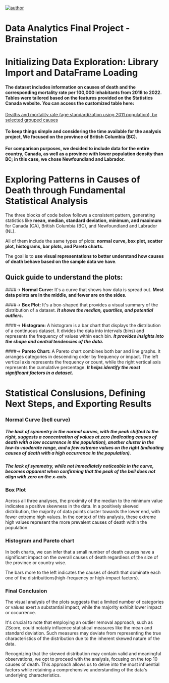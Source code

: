 [![author](https://img.shields.io/badge/author-priscilalourinho-blue.svg)](https://www.linkedin.com/in/priscilalourinho/)

# Data Analytics Final Project - Brainstation

# **Initializing Data Exploration: Library Import and DataFrame Loading**

#### The dataset includes information on causes of death and the corresponding mortality rate per 100,000 inhabitants from 2018 to 2022. Tables were tailored based on the features provided on the Statistics Canada website. You can access the customized table here:

[Deaths and mortality rate (age standardization using 2011 population), by selected grouped causes](https://www150.statcan.gc.ca/t1/tbl1/en/cv!recreate.action?pid=1310080001&selectedNodeIds=1D2,1D11,4D1,4D2&checkedLevels=0D1,1D2,2D2&refPeriods=20180101,20220101&dimensionLayouts=layout3,layout3,layout3,layout3,layout2&vectorDisplay=false)

#### To keep things simple and considering the time available for the analysis project, We focused on the province of British Columbia (BC).

#### For comparison purposes, we decided to include data for the entire country, Canada, as well as a province with lower population density than BC; in this case, we chose Newfoundland and Labrador.

# **Exploring Patterns in Causes of Death through Fundamental Statistical Analysis**

 The three blocks of code below follows a consistent pattern, generating statistics like **mean, median, standard deviation, minimum, and maximum** for Canada (CA), British Columbia (BC), and Newfoundland and Labrador (NL).

All of them include the same types of plots: **normal curve, box plot, scatter plot, histograms, bar plots, and Pareto charts.**

The goal is to **use visual representations to better understand how causes of death behave based on the sample data we have**.


## **Quick guide to understand the plots:**

####→ **Normal Curve:**
It's a curve that shows how data is spread out. **Most data points are in the middle, and fewer are on the sides.**

####→ **Box Plot:**
It's a box-shaped that provides a visual summary of the distribution of a dataset. ***It shows the median, quartiles, and potential outliers.***

####→ **Histogram:**
A histogram is a bar chart that displays the distribution of a continuous dataset. It divides the data into intervals (bins) and represents the frequency of values within each bin. ***It provides insights into the shape and central tendencies of the data.***

####→ **Pareto Chart:**
A Pareto chart combines both bar and line graphs. It arranges categories in descending order by frequency or impact. The left vertical axis represents the frequency or count, while the right vertical axis represents the cumulative percentage. ***It helps identify the most significant factors in a dataset.***

# **Statistical Conslusions, Defining Next Steps, and Exporting Results**

### **Normal Curve (bell curve)**
##### The lack of symmetry in the normal curves, with the peak shifted to the right, suggests a concentration of values at zero (indicating causes of death with a low occurrence in the population), another cluster in the low-to-moderate range, and a few extreme values on the right (indicating causes of death with a high occurrence in the population).

##### The lack of symmetry, while not immediately noticeable in the curve, becomes apparent when confirming that the peak of the bell does not align with zero on the x-axis.

### **Box Plot**

Across all three analyses, the proximity of the median to the minimum value indicates a positive skewness in the data. In a positively skewed distribution, the majority of data points cluster towards the lower end, with fewer extreme high values. In the context of this analysis, these extreme high values represent the more prevalent causes of death within the population.

### **Histogram and Pareto chart**

In both charts, we can infer that a small number of death causes have a significant impact on the overall causes of death regardless of the size of the province or country wise.

The bars more to the left indicates the causes of death that dominate each one of the distribuitions(high-frequency or high-impact factors).


### **Final Conclusion**
The visual analysis of the plots suggests that a limited number of categories or values exert a substantial impact, while the majority exhibit lower impact or occurrence.

It's crucial to note that employing an outlier removal approach, such as ZScore, could notably influence statistical measures like the mean and standard deviation. Such measures may deviate from representing the true characteristics of the distribution due to the inherent skewed nature of the data.

Recognizing that the skewed distribution may contain valid and meaningful observations, we opt to proceed with the analysis, focusing on the top 10 causes of death. This approach allows us to delve into the most influential factors while retaining a comprehensive understanding of the data's underlying characteristics.
